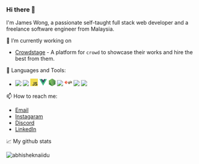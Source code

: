 ### Hi there 👋

I'm James Wong, a passionate self-taught full stack web developer and a freelance software engineer from Malaysia. 

🔭 I’m currently working on

- [Crowdstage](https://crowdstage.xyz/) - A platform for `crowd` to showcase their works and hire the best from them.

🌱 Languages and Tools:

- <code><img height="20" src="https://user-images.githubusercontent.com/87692325/166142517-5cef2398-be8f-444a-aa0a-9a8589bd15b8.png"></code>
<code><img height="20" src="https://user-images.githubusercontent.com/87692325/166142587-d766ee7a-594d-4432-8153-f8753aa562ba.png"></code>
<code><img height="20" src="https://raw.githubusercontent.com/github/explore/80688e429a7d4ef2fca1e82350fe8e3517d3494d/topics/javascript/javascript.png"></code>
<code><img height="20" src="https://raw.githubusercontent.com/github/explore/80688e429a7d4ef2fca1e82350fe8e3517d3494d/topics/vue/vue.png"></code>
<code><img height="20" src="https://raw.githubusercontent.com/github/explore/80688e429a7d4ef2fca1e82350fe8e3517d3494d/topics/nodejs/nodejs.png"></code>
<code><img height="20" src="https://user-images.githubusercontent.com/87692325/166142629-0c2f86c4-85e9-44eb-90e0-057ec2871c49.png"></code>
<code><img height="20" src="https://raw.githubusercontent.com/github/explore/80688e429a7d4ef2fca1e82350fe8e3517d3494d/topics/git/git.png"></code>
<code><img height="20" src="https://user-images.githubusercontent.com/87692325/166168060-a6dff312-b046-4009-b988-51c2a521ca48.png"></code>
<code><img height="20" src="https://user-images.githubusercontent.com/87692325/166168078-24eb05f7-53de-48d4-9b80-a74da001bde6.png"></code>

📫 How to reach me:

- [Email](mailto:James@crwodstage.onmicrosoft.com)
- [Instagaram](https://www.instagram.com/chaifuu/)
- [Discord](https://discord.gg/XTW52Kt)
- [LinkedIn](https://www.linkedin.com/in/wongchaifuu/)

📈 My github stats
<p align="start"> <img src="https://github-readme-stats.vercel.app/api?username=james-wong123&show_icons=true&theme=gotham" alt="abhisheknaiidu" />

<!--
**james-wong123/james-wong123** is a ✨ _special_ ✨ repository because its `README.md` (this file) appears on your GitHub profile.

Here are some ideas to get you started:

- 🔭 I’m currently working on ...
- 🌱 I’m currently learning ...
- 👯 I’m looking to collaborate on ...
- 🤔 I’m looking for help with ...
- 💬 Ask me about ...
- 📫 How to reach me: ...
- 😄 Pronouns: ...
- ⚡ Fun fact: ...
-->
